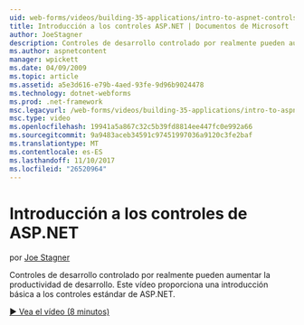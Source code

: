 ```yaml
---
uid: web-forms/videos/building-35-applications/intro-to-aspnet-controls
title: Introducción a los controles ASP.NET | Documentos de Microsoft
author: JoeStagner
description: Controles de desarrollo controlado por realmente pueden aumentar la productividad de desarrollo. Este vídeo proporciona una introducción básica a los controles estándar de ASP.NET.
ms.author: aspnetcontent
manager: wpickett
ms.date: 04/09/2009
ms.topic: article
ms.assetid: a5e3d616-e79b-4aed-93fe-9d96b9024478
ms.technology: dotnet-webforms
ms.prod: .net-framework
msc.legacyurl: /web-forms/videos/building-35-applications/intro-to-aspnet-controls
msc.type: video
ms.openlocfilehash: 19941a5a867c32c5b39fd8814ee447fc0e992a66
ms.sourcegitcommit: 9a9483aceb34591c97451997036a9120c3fe2baf
ms.translationtype: MT
ms.contentlocale: es-ES
ms.lasthandoff: 11/10/2017
ms.locfileid: "26520964"
---
```

<a name="intro-to-aspnet-controls"></a>Introducción a los controles de ASP.NET
====================
por [Joe Stagner](https://github.com/JoeStagner)

Controles de desarrollo controlado por realmente pueden aumentar la productividad de desarrollo. Este vídeo proporciona una introducción básica a los controles estándar de ASP.NET.

[&#9654; Vea el vídeo (8 minutos)](https://channel9.msdn.com/Blogs/ASP-NET-Site-Videos/intro-to-aspnet-controls)
